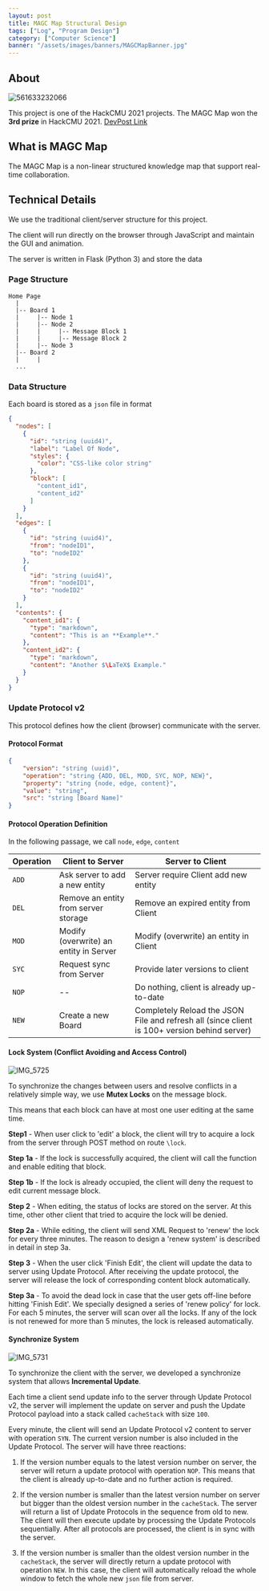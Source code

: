 ```yaml
---
layout: post
title: MAGC Map Structural Design 
tags: ["Log", "Program Design"]
category: ["Computer Science"]
banner: "/assets/images/banners/MAGCMapBanner.jpg"
---
```


## About

![561633232066](https://markdown-img-1304853431.file.myqcloud.com/561633232066_.pic_hd.jpg)

This project is one of the HackCMU 2021 projects. The MAGC Map won the **3rd prize** in HackCMU 2021. [DevPost Link](https://devpost.com/software/magc-map?ref_content=my-projects-tab&ref_feature=my_projects)

## What is MAGC Map

The MAGC Map is a non-linear structured knowledge map that support real-time collaboration.

## Technical Details

We use the traditional client/server structure for this project. 

The client will run directly on the browser through JavaScript and maintain the GUI and animation.

The server is written in Flask (Python 3) and store the data

### Page Structure

```
Home Page
  |
  |-- Board 1
  |     |-- Node 1
  |     |-- Node 2
  |     |     |-- Message Block 1
  |     |     |-- Message Block 2
  |     |-- Node 3
  |-- Board 2
  |     |
  ...
```

### Data Structure

Each board is stored as a `json` file in format

```json
{
  "nodes": [
    {
      "id": "string (uuid4)",
      "label": "Label Of Node",
      "styles": {
        "color": "CSS-like color string"
      },
      "block": [
        "content_id1",
        "content_id2"
      ]
    }
  ],
  "edges": [
    {
      "id": "string (uuid4)",
      "from": "nodeID1",
      "to": "nodeID2"
    },
    {
      "id": "string (uuid4)",
      "from": "nodeID1",
      "to": "nodeID2"
    }
  ],
  "contents": {
    "content_id1": {
      "type": "markdown",
      "content": "This is an **Example**."
    },
    "content_id2": {
      "type": "markdown",
      "content": "Another $\LaTeX$ Example."
    }
  }
}
```

### Update Protocol v2

This protocol defines how the client (browser) communicate with the server.

#### Protocol Format

```json
{
    "version": "string (uuid)",
    "operation": "string {ADD, DEL, MOD, SYC, NOP, NEW}",
    "property": "string {node, edge, content}",
    "value": "string",
   	"src": "string [Board Name]"
}
```

#### Protocol Operation Definition

In the following passage, we call `node`, `edge`, `content`

| Operation | Client to Server                       | Server to Client                                             |
| --------- | -------------------------------------- | ------------------------------------------------------------ |
| `ADD`     | Ask server to add a new entity         | Server require Client add new entity                         |
| `DEL`     | Remove an entity from server storage   | Remove an expired entity from Client                         |
| `MOD`     | Modify (overwrite) an entity in Server | Modify (overwrite) an entity in Client                       |
| `SYC`     | Request sync from Server               | Provide later versions to client                             |
| `NOP`     | --                                     | Do nothing, client is already up-to-date                     |
| `NEW`     | Create a new Board                     | Completely Reload the JSON File and refresh all (since client is 100+ version behind server) |

#### Lock System (Conflict Avoiding and Access Control)

![IMG_5725](https://markdown-img-1304853431.file.myqcloud.com/IMG_5725.JPG)

To synchronize the changes between users and resolve conflicts in a relatively simple way, we use **Mutex Locks** on the message block.

This means that each block can have at most one user editing at the same time.

**Step1**   - When user click to 'edit' a block, the client will try to acquire a lock from the server through POST method on route `\lock`.

**Step 1a** - If the lock is successfully acquired, the client will call the function and enable editing that block.

**Step 1b** - If the lock is already occupied, the client will deny the request to edit current message block.

**Step 2**  - When editing, the status of locks are stored on the server. At this time, other other client that tried to acquire the lock will be denied.

**Step 2a** - While editing, the client will send XML Request to 'renew' the lock for every three minutes. The reason to design a 'renew system' is described in detail in step 3a.

**Step 3**  - When the user click 'Finish Edit', the client will update the data to server using Update Protocol. After receiving the update protocol, the server will release the lock of corresponding content block automatically.

**Step 3a** - To avoid the dead lock in case that the user gets off-line before hitting 'Finish Edit'. We specially designed a series of 'renew policy' for lock. For each 5 minutes, the server will scan over all the locks. If any of the lock is not renewed for more than 5 minutes, the lock is released automatically.

#### Synchronize System

![IMG_5731](https://markdown-img-1304853431.file.myqcloud.com/IMG_5731.JPG)

To synchronize the client with the server, we developed a synchronize system that allows **Incremental Update**.

Each time a client send update info to the server through Update Protocol v2, the server will implement the update on server and push the Update Protocol payload into a stack called `cacheStack` with size `100`.

Every minute, the client will send an Update Protocol v2 content to server with operation `SYN`. The current version number is also included in the Update Protocol. The server will have three reactions:

1. If the version number equals to the latest version number on server, the server will return a update protocol with operation `NOP`. This means that the client is already up-to-date and no further action is required.

2. If the version number is smaller than the latest version number on server but bigger than the oldest version number in the `cacheStack`. The server will return a list of Update Protocols in the sequence from old to new. The client will then execute update by processing the Update Protocols sequentially. After all protocols are processed, the client is in sync with the server.

3. If the version number is smaller than the oldest version number in the `cacheStack`, the server will directly return a update protocol with operation `NEW`. In this case, the client will automatically reload the whole window to fetch the whole new `json` file from server.



